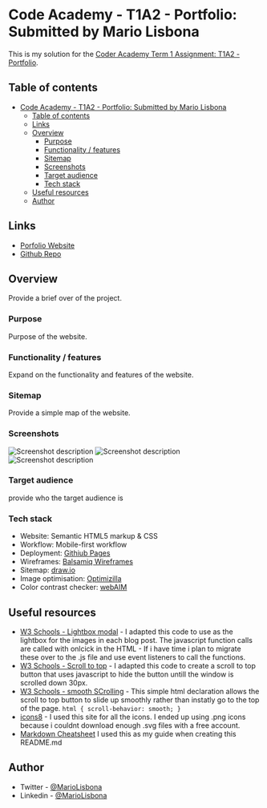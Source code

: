 # Code Academy - T1A2 - Portfolio: Submitted by Mario Lisbona

This is my solution for the [Coder Academy Term 1 Assignment: T1A2 - Portfolio](https://ait.instructure.com/courses/4243/assignments/47178).

## Table of contents

- [Code Academy - T1A2 - Portfolio: Submitted by Mario Lisbona](#code-academy---t1a2---portfolio-submitted-by-mario-lisbona)
  - [Table of contents](#table-of-contents)
  - [Links](#links)
  - [Overview](#overview)
    - [Purpose](#purpose)
    - [Functionality / features](#functionality--features)
    - [Sitemap](#sitemap)
    - [Screenshots](#screenshots)
    - [Target audience](#target-audience)
    - [Tech stack](#tech-stack)
  - [Useful resources](#useful-resources)
  - [Author](#author)

## Links

- [Porfolio Website](https://mariolisbona.github.io/CA-T1A2-portfolio/index.html)
- [Github Repo](https://github.com/MarioLisbona/CA-T1A2-portfolio)


## Overview

Provide a brief over of the project.

### Purpose

Purpose of the website.

### Functionality / features

Expand on the functionality and features of the website.

### Sitemap

Provide a simple map of the website.

### Screenshots

![Screenshot description](./screenshot.jpg)
![Screenshot description](./screenshot.jpg)
![Screenshot description](./screenshot.jpg)

### Target audience

provide who the target audience is

### Tech stack

- Website: Semantic HTML5 markup & CSS
- Workflow: Mobile-first workflow
- Deployment: [Githiub Pages](https://pages.github.com/)
- Wireframes: [Balsamiq Wireframes](https://balsamiq.com/)
- Sitemap: [draw.io](https://draw.io)
- Image optimisation: [Optimizilla](https://imagecompressor.com/)
- Color contrast checker: [webAIM](https://webaim.org/resources/contrastchecker/)

## Useful resources

- [W3 Schools - Lightbox modal](https://www.w3schools.com/howto/howto_js_lightbox.asp) - I adapted this code to use as the lightbox for the images in each blog post. The javascript function calls are called with onlcick in the HTML - If i have time i plan to migrate these over to the .js file and use event listeners to call the functions.
- [W3 Schools - Scroll to top](https://www.w3schools.com/howto/howto_js_scroll_to_top.asp) - I adapted this code to create a scroll to top button that uses javascript to hide the button untill the window is scrolled down 30px.
- [W3 Schools - smooth SCrolling](https://www.w3schools.com/howto/howto_css_smooth_scroll.asp#section2) - This simple html declaration allows the scroll to top button to slide up smoothly rather than instatly go to the top of the page. `html {
  scroll-behavior: smooth;
}`
- [icons8](https://icons8.com/) - I used this site for all the icons. I ended up using .png icons because i couldnt download enough .svg files with a free account.
- [Markdown Cheatsheet](https://www.markdownguide.org/cheat-sheet/) I used this as my guide when creating this README.md

## Author

- Twitter - [@MarioLisbona](https://www.twitter.com/MarioLisbona)
- Linkedin - [@MarioLisbona](https://www.linkedin.com/in/mario-lisbona-0496b8206/)
